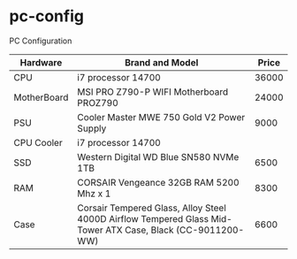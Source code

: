 # pc-config
PC Configuration


| Hardware | Brand and Model | Price |
|----------|-----------------|-------|
| CPU   |  i7 processor 14700 |   36000   |
| MotherBoard   |  MSI PRO Z790-P WIFI Motherboard PROZ790 |  24000  |
| PSU   |  Cooler Master MWE 750 Gold V2 Power Supply |  9000   |
| CPU Cooler   |  i7 processor 14700 |     |
| SSD   |  Western Digital WD Blue SN580 NVMe 1TB |  6500   |
| RAM   | CORSAIR Vengeance 32GB RAM 5200 Mhz x 1 |  8300   |
| Case   |  Corsair Tempered Glass, Alloy Steel 4000D Airflow Tempered Glass Mid-Tower ATX Case, Black (CC-9011200-WW) | 6600    |